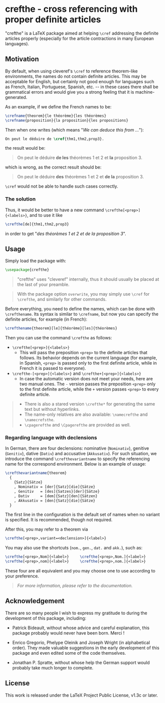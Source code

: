 <!-- Copyright (C) 2021-2023 by Jinwen XU -->

# crefthe - cross referencing with proper definite articles

"crefthe" is a LaTeX package aimed at helping `\cref` addressing the definite articles properly (especially for the article contractions in many European languages).

## Motivation

By default, when using cleveref's `\cref` to reference theorem-like environments, the names do not contain definite articles. This may be acceptable for English, but certainly not good enough for languages such as French, Italian, Portuguese, Spanish, etc. -- in these cases there shall be grammatical errors and would give you a strong feeling that it is machine-generated.

As an example, if we define the French names to be:
```latex
\crefname{theorem}{le théorème}{les théorèmes}
\crefname{proposition}{la proposition}{les propositions}
```
Then when one writes (which means "*We can deduce this from ...*"):
```latex
On peut le déduire de \cref{thm1,thm2,prop3}.
```
the result would be:
> On peut le déduire **de les** théorèmes 1 et 2 et **la** proposition 3.

which is wrong, as the correct result should be:
> On peut le déduire **des** théorèmes 1 et 2 et **de la** proposition 3.

`\cref` would not be able to handle such cases correctly.

### The solution

Thus, it would be better to have a new command `\crefthe[<prep>]{<labels>}`, and to use it like
```latex
\crefthe[de]{thm1,thm2,prop3}
```
in order to get "*des théorèmes 1 et 2 et de la proposition 3*".

## Usage

Simply load the package with:
```latex
\usepackage{crefthe}
```
> "crefthe" uses "cleveref" internally, thus it should usually be placed at the last of your preamble.

> With the package option `overwrite`, you may simply use `\cref` for `\crefthe`, and similarly for other commands.

Before everything, you need to define the names, which can be done with `\crefthename`. Its syntax is similar to `\crefname`, but now you can specify the definite articles, for example (in French):
```latex
\crefthename{theorem}[le]{théorème}[les]{théorèmes}
```

Then you can use the command `\crefthe` as follows:
- `\crefthe[<prep>]{<labels>}`
   - This will pass the preposition `<prep>` to the definite articles that follows. Its behavior depends on the current language (for example, in Spanish, `<prep>` is passed only to the first definite article, while in French it is passed to everyone).
- `\crefthe-[<prep>]{<labels>}` and `\crefthe+[<prep>]{<labels>}`
   - In case the automatic version does not meet your needs, here are two manual ones. The `-` version passes the preposition `<prep>` only to the first definite article, while the `+` version passes `<prep>` to every definite article.

> - There is also a stared version `\crefthe*` for generating the same text but without hyperlinks.
> - The name-only relatives are also available: `\namecrefthe` and `\namecrefsthe`.
> - `\cpagerefthe` and `\Cpagerefthe` are provided as well.

### Regarding language with declensions

In German, there are four declensions: nominative (`Nominativ`), genitive (`Genitiv`), dative (`Dativ`) and accusative (`Akkusativ`). For such situation, we introduce the command `\crefthevariantname` to specify the referencing name for the correspond environment. Below is an example of usage:
```latex
\crefthevariantname{theorem}
  {
    {Satz}{Sätze}
    , Nominativ = [der]{Satz}[die]{Sätze}
    , Genitiv   = [des]{Satzes}[der]{Sätze}
    , Dativ     = [dem]{Satz}[den]{Sätzen}
    , Akkusativ = [den]{Satz}[die]{Sätze}
  }
```
The first line in the configuration is the default set of names when no variant is specified. It is recommended, though not required.

After this, you may refer to a theorem via

```latex
\crefthe[<prep>,variant=<declension>]{<label>}
```

You may also use the shortcuts (`nom.`, `gen.`, `dat.` and `akk.`), such as:

```latex
\crefthe[<prep>,Nom]{<label>}     \crefthe[<prep>,Nom.]{<label>}
\crefthe[<prep>,nom]{<label>}     \crefthe[<prep>,nom.]{<label>}
```

These four are all equivalent and you may choose one to use according to your preference.

> *For more information, please refer to the documentation.*

## Acknowledgement

There are so many people I wish to express my gratitude to during the development of this package, including:

- Patrick Bideault, without whose advice and careful explanation, this package probably would never have been born. Merci !

- Enrico Gregorio, Phelype Oleinik and Joseph Wright (in alphabetical order). They made valuable suggestions in the early development of this package and even edited some of the code themselves.

- Jonathan P. Spratte, without whose help the German support would probably take much longer to complete.

## License

This work is released under the LaTeX Project Public License, v1.3c or later.
